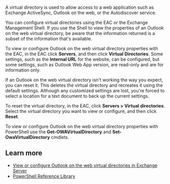 A virtual directory is used to allow access to a web application such as Exchange ActiveSync, Outlook on the web, or the Autodiscover service. 

You can configure virtual directories using the EAC or the Exchange Management Shell. If you use the Shell to view the properties of an Outlook on the web virtual directory, be aware that the information returned is a subset of the information that's available. 

To view or configure Outlook on the web virtual directory properties with the EAC, in the EAC click **Servers**, and then click **Virtual Directories**. Some settings, such as the **Internal URL** for the website, can be configured, but some settings, such as Outlook Web App version, are read-only and are for information only. 

If an Outlook on the web virtual directory isn't working the way you expect, you can reset it. This deletes the virtual directory and recreates it using the default settings. Although any customized settings are lost, you're forced to select a location for a text document to back up the current settings. 

To reset the virtual directory, in the EAC, click **Servers > Virtual directories**. Select the virtual directory you want to view or configure, and then click **Reset**. 

To view or configure Outlook on the web virtual directory properties with PowerShell use the **Get-OWAVirtualDirectory** and **Set-OwaVirtualDirectory** cmdlets. 

## Learn more 
 
- [View or configure Outlook on the web virtual directories in Exchange Server](https://docs.microsoft.com/exchange/clients/outlook-on-the-web/virtual-directories?view=exchserver-2019&azure-portal=true) 
- [PowerShell Reference Library](https://docs.microsoft.com/powershell/windows/get-started?view=win10-ps&azure-portal=true) 

